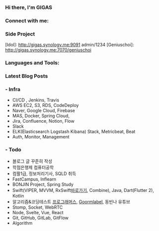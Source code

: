 ### Hi there, I'm GIGAS

### Connect with me:
[blog]: https://gigas-blog.tistory.com
[GitHub]: https://github.com/bonjin-app
[website]: https://bonjin.co.kr (정비중)
[website]: https://gigas.site (정비중)

### Side Project
[Portfolio]: http://gigas.synology.me:9090
[Idol]: http://gigas.synology.me:9091 admin/1234
[Geniuschoi]: http://gigas.synology.me:7070/geniuschoi

### Languages and Tools:

### Latest Blog Posts
<!-- BLOG-POST-LIST:START -->
<!-- BLOG-POST-LIST:END -->

### - Infra
* CI/CD , Jenkins, Travis
* AWS EC2, S3, RDS, CodeDeploy
* Naver, Google Cloud, Firebase
* MAS, Docker, Spring Cloud,
* Jira, Confluence, Notion, Flow
* Slack
* ELK(Elasticsearch Logstash Kibana) Stack, Metricbeat, Beat
* Auth, Monitor, Management

### - Todo
* 블로그 글 꾸준히 작성
* 학점은행제 컴퓨터공학
* 컴활1급, 정보처리기사, SQLD 취득
* FastCampus, Inflearn
* BONJIN Project, Spring Study
* Swift(VIPER, MVVM, RxSwift[바로가기](http://reactivex.io/), Combine), Java, Dart(Flutter 2), Kotlin
* 알고리즘&코딩테스트 [프로그래머스](https://programmers.co.kr/), [Goormlabel](https://level.goorm.io), 동빈나 유튜브
* Stomp, Socket, WebRTC
* Node, Svelte, Vue, React
* Git, GitHub, GitLab, GitFlow
* Algorithm
